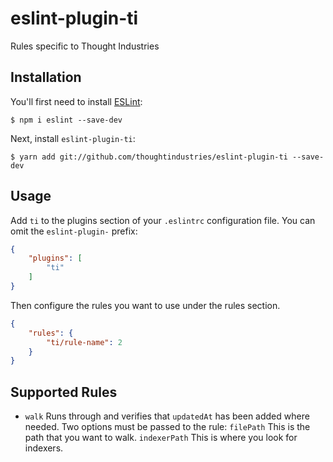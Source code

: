 # eslint-plugin-ti

Rules specific to Thought Industries

## Installation

You'll first need to install [ESLint](http://eslint.org):

```
$ npm i eslint --save-dev
```

Next, install `eslint-plugin-ti`:

```
$ yarn add git://github.com/thoughtindustries/eslint-plugin-ti --save-dev
```


## Usage

Add `ti` to the plugins section of your `.eslintrc` configuration file. You can omit the `eslint-plugin-` prefix:

```json
{
    "plugins": [
        "ti"
    ]
}
```


Then configure the rules you want to use under the rules section.

```json
{
    "rules": {
        "ti/rule-name": 2
    }
}
```

## Supported Rules

* `walk` Runs through and verifies that `updatedAt` has been added where needed. Two options must be passed to the rule: `filePath` This is the path that you want to walk. `indexerPath` This is where you look for indexers.





